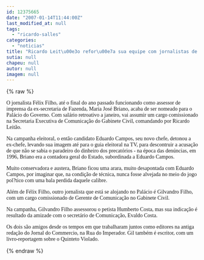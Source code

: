 ```yaml
---
id: 12375665
date: "2007-01-14T11:44:00Z"
last_modified_at: null
tags:
  - "ricardo-salles"
categories:
  - "noticias"
title: "Ricardo Leit\u00e3o refor\u00e7a sua equipe com jornalistas de peso"
sutia: null
chapeu: null
autor: null
imagem: null
---
```

{% raw %}
<p><P><FONT face=Verdana>O jornalista Félix Filho, até o final do ano passado funcionando como assessor de imprensa da ex-secretaria de Fazenda, Maria José Briano, acaba de ser nomeado para o Palácio do Governo. Com salário retroativo a janeiro, vai assumir um cargo comissionado na Secretaria Executiva de Comunicação do Gabinete Civil, comandando por Ricardo Leitão.</FONT></P></p>
<p><P><FONT face=Verdana>Na campanha eleitoral, o então candidato Eduardo Campos, seu novo chefe, detonou a ex-chefe, levando&nbsp;sua imagem até para o guia eleitoral na TV, para descontruir a acusação de que não se sabia o paradeiro do dinheiro dos precatórios - na época das denúncias, em 1996, Briano era a contadora geral do Estado, subordinada a Eduardo Campos.</FONT></P></p>
<p><P><FONT face=Verdana>Muito conservadora e austera, Briano ficou uma arara, muito desapontada com Eduardo Campos, por imaginar que, na condição de técnica, nunca fosse alvejada no meio do jogo pol?tico com uma bala perdida daquele calibre.</FONT></P></p>
<p><P><FONT face=Verdana>Além de Félix Filho, outro jornalista que está se alojando no Palácio é Gilvandro Filho, com um cargo comissionado de Gerente de Comunicação no Gabinete Civil. </FONT></P></p>
<p><P><FONT face=Verdana>Na campanha, Gilvandro Filho assessorou o petista Humberto Costa, mas sua indicação é resultado da amizade com o secretário de Comunicação, Evaldo Costa. </FONT></P></p>
<p><P><FONT face=Verdana>Os dois são amigos desde os tempos em que trabalharam juntos como editores na antiga redação do Jornal do Commercio, na Rua do Imperador. Gil também é escritor, com um livro-reportagem sobre o Quinteto Violado.</FONT></P> </p>
{% endraw %}